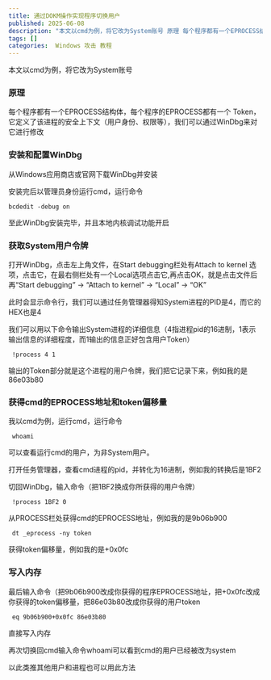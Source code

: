 ```yaml
---
title: 通过DOKM操作实现程序切换用户
published: 2025-06-08
description: "本文以cmd为例，将它改为System账号 原理 每个程序都有一个EPROCESS结构体，每个程序的EPROCESS都有一个 Token，它定义了该进程的安全上下文（用户身份、权限等），我们可以通过W [&hellip;]"
tags: []
categories:  Windows 攻击 教程
---
```

本文以cmd为例，将它改为System账号

### 原理

每个程序都有一个EPROCESS结构体，每个程序的EPROCESS都有一个 Token，它定义了该进程的安全上下文（用户身份、权限等），我们可以通过WinDbg来对它进行修改

### 安装和配置WinDbg

从Windows应用商店或官网下载WinDbg并安装

安装完后以管理员身份运行cmd，运行命令

```
bcdedit -debug on
```

至此WinDbg安装完毕，并且<span class=" ">本地</span><span class=" ">内核</span><span class=" tta_align">调试功能开启</span>

### 获取System用户令牌

打开WinDbg，点击左上角文件，在Start debugging栏处有Attach to kernel 选项，点击它，在最右侧栏处有一个Local选项点击它,再点击OK，就是点击文件后再“Start debugging” → “Attach to kernel” → “Local” → “OK”

此时会显示命令行，我们可以通过任务管理器得知System进程的PID是4，而它的HEX也是4

我们可以用以下命令输出System进程的详细信息（4指进程pid的16进制，1表示输出信息的详细程度，而1输出的信息正好包含用户Token）

```
 !process 4 1
```

输出的Token部分就是这个进程的用户令牌，我们把它记录下来，例如我的是86e03b80

### 获得cmd的EPROCESS地址和token偏移量

我以cmd为例，运行cmd，运行命令

```
 whoami
```

可以查看运行cmd的用户，为非System用户。

打开任务管理器，查看cmd进程的pid，并转化为16进制，例如我的转换后是1BF2

切回WinDbg，输入命令（把1BF2换成你所获得的用户令牌）

```
 !process 1BF2 0
```

从PROCESS栏处获得cmd的EPROCESS地址，例如我的是9b06b900

```
 dt _eprocess -ny token
```

获得token偏移量，例如我的是+0x0fc

### 写入内存

最后输入命令（把9b06b900改成你获得的程序EPROCESS地址，把+0x0fc改成你获得的token偏移量，把86e03b80改成你获得的用户token

```
 eq 9b06b900+0x0fc 86e03b80
```

直接写入内存

再次切换回cmd输入命令whoami可以看到cmd的用户已经被改为system

以此类推其他用户和进程也可以用此方法